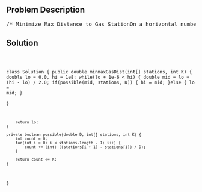 <!--
<style>
  body { font-family: Arial, sans-serif; }
  .container { max-width: 100%; margin: 0 auto; padding: 10px; }
  .comment-block { max-width: 30%; background-color: #f9f9f9; padding: 10px; border-left: 5px solid #ccc; overflow-wrap: break-word; white-space: pre-wrap; }
  .code-block { background-color: #f4f4f4; padding: 10px; border: 1px solid #ddd; overflow-wrap: break-word; white-space: pre-wrap; }
</style>
-->

<div class='container'>
<h2>Problem Description</h2>
<div class='comment-block'>
<pre>
/* Minimize Max Distance to Gas StationOn a horizontal number line, we have gas stations at positions stations[0], stations[1], ...,stations[N-1],where N = stations.length.Now, we add K more gas stations so that D, the maximum distance between adjacent gas stations, isminimized.Return the smallest possible value of D.Example:Input: stations = [1, 2, 3, 4, 5, 6, 7, 8, 9, 10], K = 9Output: 0.500000Note:stations.length will be an integer in range [10, 2000].stations[i] will be an integer in range [0, 10^8].K will be an integer in range [1, 10^6].Answers within 10^-6 of the true value will be accepted as correct.Solution: https://leetcode.com/problems/minimize-max-distance-to-gas-station/solution/*/</pre>
</div>

<h2>Solution</h2>
<div class='code-block'>
<pre><code class='language-java'>

class Solution {
    public double minmaxGasDist(int[] stations, int K) {
        double lo = 0.0, hi = 1e8;
        while(lo + 1e-6 < hi) {
            double mid = lo + (hi - lo) / 2.0;
            if(possible(mid, stations, K)) {
                hi = mid;
            }else {
                lo = mid;
            }    
        }
        
        return lo;
    }
    
    private boolean possible(double D, int[] stations, int K) {
        int count = 0;
        for(int i = 0; i < stations.length - 1; i++) {
            count += (int) ((stations[i + 1] - stations[i]) / D);
        }
        
        return count <= K;
    }
}
</code></pre>
</div>
</div>
